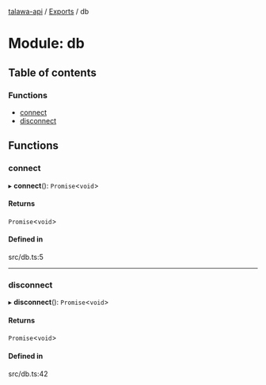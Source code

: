 [talawa-api](../README.md) / [Exports](../modules.md) / db

# Module: db

## Table of contents

### Functions

- [connect](db.md#connect)
- [disconnect](db.md#disconnect)

## Functions

### connect

▸ **connect**(): `Promise`\<`void`\>

#### Returns

`Promise`\<`void`\>

#### Defined in

src/db.ts:5

___

### disconnect

▸ **disconnect**(): `Promise`\<`void`\>

#### Returns

`Promise`\<`void`\>

#### Defined in

src/db.ts:42
